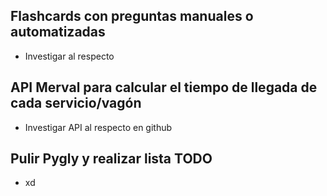## Flashcards con preguntas manuales o automatizadas
- Investigar al respecto
## API Merval para calcular el tiempo de llegada de cada servicio/vagón
- Investigar API al respecto en github
## Pulir Pygly y realizar lista TODO
- xd
